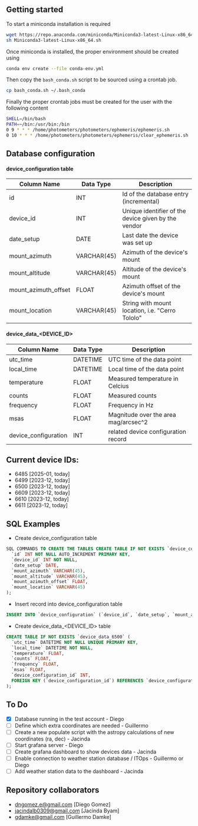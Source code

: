 ## Getting started

To start a miniconda installation is required

```bash
wget https://repo.anaconda.com/miniconda/Miniconda3-latest-Linux-x86_64.sh
sh Miniconda3-latest-Linux-x86_64.sh
```

Once miniconda is installed, the proper environment should be created using

```bash
conda env create --file conda-env.yml
```

Then copy the `bash_conda.sh` script to be sourced using a crontab job.

```bash
cp bash_conda.sh ~/.bash_conda
```

Finally the proper crontab jobs must be created for the user with the following content

```bash
SHELL=/bin/bash
PATH=~/bin:/usr/bin:/bin
0 9 * * * /home/photometers/photometers/ephemeris/ephemeris.sh
0 10 * * * /home/photometers/photometers/ephemeris/clear_ephemeris.sh
```

## Database configuration

#### device_configuration table

| Column Name          | Data Type   | Description                                         |
| -------------------- | ----------- | --------------------------------------------------- |
| id                   | INT         | Id of the database entry (incremental)              |
| device_id            | INT         | Unique identifier of the device given by the vendor |
| date_setup           | DATE        | Last date the device was set up                     |
| mount_azimuth        | VARCHAR(45) | Azimuth of the device's mount                       |
| mount_altitude       | VARCHAR(45) | Altitude of the device's mount                      |
| mount_azimuth_offset | FLOAT       | Azimuth offset of the device's mount                |
| mount_location       | VARCHAR(45) | String with mount location, i.e. "Cerro Tololo"     |

#### device_data\_<DEVICE_ID>

| Column Name          | Data Type | Description                          |
| -------------------- | --------- | ------------------------------------ |
| utc_time             | DATETIME  | UTC time of the data point           |
| local_time           | DATETIME  | Local time of the data point         |
| temperature          | FLOAT     | Measured temperature in Celcius      |
| counts               | FLOAT     | Measured counts                      |
| frequency            | FLOAT     | Frequency in Hz                      |
| msas                 | FLOAT     | Magnitude over the area mag/arcsec^2 |
| device_configuration | INT       | related device configuration record  |

## Current device IDs:

- 6485 [2025-01, today]
- 6499 [2023-12, today]
- 6500 [2023-12, today]
- 6609 [2023-12, today]
- 6610 [2023-12, today]
- 6611 [2023-12, today]

## SQL Examples

- Create device_configuration table

```SQL
SQL COMMANDS TO CREATE THE TABLES CREATE TABLE IF NOT EXISTS `device_configuration` (
  `id` INT NOT NULL AUTO_INCREMENT PRIMARY KEY,
  `device_id` INT NOT NULL,
  `date_setup` DATE,
  `mount_azimuth` VARCHAR(45),
  `mount_altitude` VARCHAR(45),
  `mount_azimuth_offset` FLOAT,
  `mount_location` VARCHAR(45)
);
```

- Insert record into device_configuration table

```SQL
INSERT INTO `device_configuration` (`device_id`, `date_setup`, `mount_azimuth`, `mount_altitude`, `mount_azimuth_offset`, `mount_location`) VALUES (6499, '2019-01-01', '0', '0', 0, '0');
```

- Create device_data\_<DEVICE_ID> table

```SQL
CREATE TABLE IF NOT EXISTS `device_data_6500` (
  `utc_time` DATETIME NOT NULL UNIQUE PRIMARY KEY,
  `local_time` DATETIME NOT NULL,
  `temperature` FLOAT,
  `counts` FLOAT,
  `frequency` FLOAT,
  `msas` FLOAT,
  `device_configuration_id` INT,
  FOREIGN KEY (`device_configuration_id`) REFERENCES `device_configuration`(`id`),
);
```

## To Do

- [x] Database running in the test account - Diego
- [ ] Define which extra coordinates are needed - Guillermo
- [ ] Create a new populate script with the astropy calculations of new coordinates (ra, dec) - Jacinda
- [ ] Start grafana server - Diego
- [ ] Create grafana dashboard to show devices data - Jacinda
- [ ] Enable connection to weather station database / ITOps - Guillermo or Diego
- [ ] Add weather station data to the dashboard - Jacinda

## Repository collaborators

- dngomez.e@gmail.com [Diego Gomez]
- jacindalb0309@gmail.com [Jacinda Byam]
- gdamke@gmail.com [Guillermo Damke]
